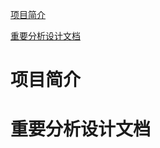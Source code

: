 <a href="#1">项目简介</a>

<a href="#2">重要分析设计文档</a>

# <a name="1">项目简介</a>







































# <a name="2">重要分析设计文档</a>

